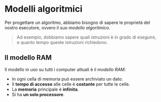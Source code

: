# Modelli algoritmici

Per progettare un algoritmo, abbiamo bisogno di sapere le proprietà del nostro esecutore, ovvero il suo _modello algoritmico_.

> Ad esempio, dobbiamo sapere quali istruzioni è in grado di eseguire, e quanto tempo queste istruzioni richiedono.

## Il modello RAM

Il modello in uso su tutti i computer attuali è il _modello RAM_: 

- In ogni cella di memoria può essere archiviato un dato.
- Il **tempo di accesso** alle celle è **costante** per tutte le celle.
- La **memoria** principale è **infinita**.
- Si ha **un solo processore**.
